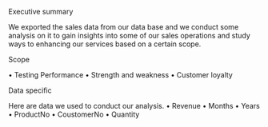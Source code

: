 Executive summary 

We exported the sales data from our data base and we conduct some analysis on it to gain insights into some of our sales operations and study ways to enhancing our services based on a certain scope.

Scope

•	Testing Performance
•	Strength and weakness
•	Customer loyalty


Data specific 

Here are data we used to conduct our analysis.
•	Revenue
•	Months
•	Years
•	ProductNo
•	CoustomerNo
•	Quantity
